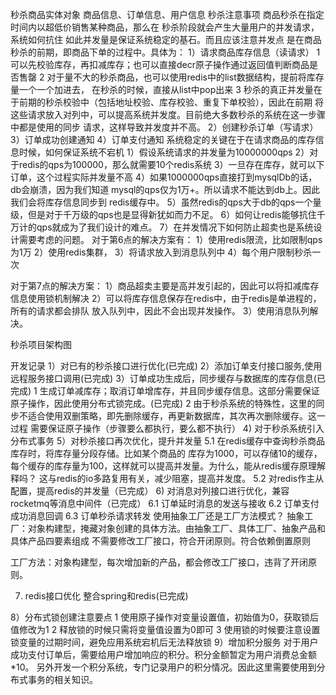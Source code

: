 秒杀商品实体对象
商品信息、订单信息、用户信息
秒杀注意事项
商品秒杀在指定时间内以超低价销售某种商品，那么在
秒杀阶段就会产生大量用户的并发请求，系统如何抗住
如此并发量是保证系统稳定的基石。而且应该注意并发点
是在商品秒杀的前期，即商品下单的过程中。具体为：
1）请求商品库存信息（读请求）
1 可以先校验库存，再扣减库存；也可以直接decr原子操作通过返回值判断商品是否售罄
2 对于量不大的秒杀商品，也可以使用redis中的list数据结构，提前将库存量一个一个加进去，
                    在秒杀的时候，直接从list中pop出来
3 秒杀的真正并发量在于前期的秒杀校验中（包括地址校验、库存校验、重复下单校验），因此在前期
将这些请求放入对列中，可以提高系统并发度。目前绝大多数秒杀的系统在这一步骤中都是使用的同步
请求，这样导致并发度并不高。
2）创建秒杀订单（写请求）
3）订单成功创建通知
4）订单支付通知
系统稳定的关键在于在请求商品的库存信息时候，如何保证系统不宕机
1）假设系统请求的并发量为10000000qps
2）对于redis的qps为100000，那么就需要10个redis系统
3）一旦存在库存，就可以下订单，这个过程实际并发量不高
4）如果1000000qps直接打到mysqlDb的话，db会崩溃，因为我们知道
mysql的qps仅为1万+。所以请求不能达到db上。因此我们会将库存信息同步到
redis缓存中。
5）虽然redis的qps大于db的qps一个量级，但是对于千万级的qps也是显得新犹如而力不足。
6）如何让redis能够抗住千万计的qps就成为了我们设计的难点。
7）在并发情况下如何防止超卖也是系统设计需要考虑的问题。
对于第6点的解决方案有：
1）使用redis限流，比如限制qps为1万
2）使用redis集群，
3）将请求放入到消息队列中
4）每个用户限制秒杀一次

对于第7点的解决方案：
1）商品超卖主要是高并发引起的，因此可以将扣减库存信息使用锁机制解决
2）可以将库存信息保存在redis中，由于redis是单进程的，所有的请求都会排队
放入队列中，因此不会出现并发操作。
3）使用消息队列解决。


秒杀项目架构图




开发记录
1）对已有的秒杀接口进行优化(已完成)
2）添加订单支付接口服务,使用远程服务接口调用(已完成)
3）订单成功生成后，同步缓存与数据库的库存信息(已完成)
1 生成订单减库存；取消订单增库存，并且同步缓存信息。这部分需要保证原子操作，因此使用分布式锁完成。(已完成)
2 由于秒杀系统的特殊性，这里的同步不适合使用双删策略，即先删除缓存，再更新数据库，其次再次删除缓存。这一过程
需要保证原子操作（步骤要么都执行，要么都不执行）
4) 对于秒杀系统引入分布式事务
5）对秒杀接口再次优化，提升并发量
5.1 在redis缓存中查询秒杀商品库存时，将库存量分段存储。比如某个商品的
库存为1000，可以存储10的缓存，每个缓存的库存量为100，这样就可以提高并发量。为什么，能从redis缓存原理解释吗？
这与redis的io多路复用有关，减少阻塞，提高并发度。
5.2 对redis作主从配置，提高redis的并发量（已完成）
6) 对消息对列接口进行优化，兼容rocketmq等消息中间件（已完成）
6.1 订单延时消息的发送与接收
6.2 订单支付成功消息回调
6.3 订单秒杀请求转发
使用抽象工厂还是工厂方法模式？
抽象工厂：对象构建型，掩藏对象创建的具体方法。由抽象工厂、具体工厂、抽象产品和具体产品四要素组成
不需要修改工厂接口，符合开闭原则。符合依赖倒置原则

工厂方法：对象构建型，每次增加新的产品，都会修改工厂接口，违背了开闭原则。

7) redis接口优化
整合spring和redis(已完成)

8）分布式锁创建注意要点
1  使用原子操作对变量设置值，初始值为0，获取锁后值修改为1
2  释放锁的时候只需将变量值设置为0即可
3  使用锁的时候要注意设置锁变量的过期时间，避免应用系统宕机后无法释放锁
9）增加积分服务
  对于用户成功支付订单后，需要给用户增加响应的积分。积分金额暂定为用户消费总金额*10。
  另外开发一个积分系统，专门记录用户的积分情况。因此这里需要使用到分布式事务的相关知识。







